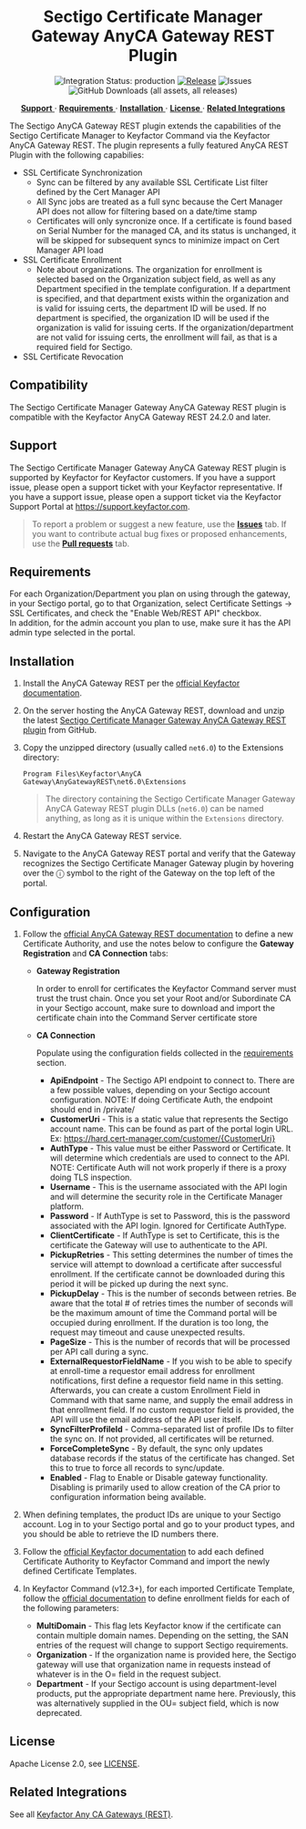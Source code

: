 <h1 align="center" style="border-bottom: none">
    Sectigo Certificate Manager   Gateway AnyCA Gateway REST Plugin
</h1>

<p align="center">
  <!-- Badges -->
<img src="https://img.shields.io/badge/integration_status-production-3D1973?style=flat-square" alt="Integration Status: production" />
<a href="https://github.com/Keyfactor/sectigo-scm-caplugin/releases"><img src="https://img.shields.io/github/v/release/Keyfactor/sectigo-scm-caplugin?style=flat-square" alt="Release" /></a>
<img src="https://img.shields.io/github/issues/Keyfactor/sectigo-scm-caplugin?style=flat-square" alt="Issues" />
<img src="https://img.shields.io/github/downloads/Keyfactor/sectigo-scm-caplugin/total?style=flat-square&label=downloads&color=28B905" alt="GitHub Downloads (all assets, all releases)" />
</p>

<p align="center">
  <!-- TOC -->
  <a href="#support">
    <b>Support</b>
  </a> 
  ·
  <a href="#requirements">
    <b>Requirements</b>
  </a>
  ·
  <a href="#installation">
    <b>Installation</b>
  </a>
  ·
  <a href="#license">
    <b>License</b>
  </a>
  ·
  <a href="https://github.com/orgs/Keyfactor/repositories?q=anycagateway">
    <b>Related Integrations</b>
  </a>
</p>


The Sectigo AnyCA Gateway REST plugin extends the capabilities of the Sectigo Certificate Manager to Keyfactor Command via the Keyfactor AnyCA Gateway REST. The plugin represents a fully featured AnyCA REST Plugin with the following capabilies:
* SSL Certificate Synchronization
    * Sync can be filtered by any available SSL Certificate List filter defined by the Cert Manager API
    * All Sync jobs are treated as a full sync because the Cert Manager API does not allow for filtering based on a date/time stamp
    * Certificates will only syncronize once.  If a certificate is found based on Serial Number for the managed CA, and its status is unchanged, it will be skipped for subsequent syncs to minimize impact on Cert Manager API load
* SSL Certificate Enrollment
   * Note about organizations.  The organization for enrollment is selected based on the Organization subject field, as well as any Department specified in the template configuration. If a department is specified, and that department exists within the organization and is valid for issuing certs, the department ID will be used. If no department is specified, the organization ID will be used if the organization is valid for issuing certs. If the organization/department are not valid for issuing certs, the enrollment will fail, as that is a required field for Sectigo.
* SSL Certificate Revocation

## Compatibility

The Sectigo Certificate Manager   Gateway AnyCA Gateway REST plugin is compatible with the Keyfactor AnyCA Gateway REST 24.2.0 and later.

## Support
The Sectigo Certificate Manager   Gateway AnyCA Gateway REST plugin is supported by Keyfactor for Keyfactor customers. If you have a support issue, please open a support ticket with your Keyfactor representative. If you have a support issue, please open a support ticket via the Keyfactor Support Portal at https://support.keyfactor.com. 

> To report a problem or suggest a new feature, use the **[Issues](../../issues)** tab. If you want to contribute actual bug fixes or proposed enhancements, use the **[Pull requests](../../pulls)** tab.

## Requirements

For each Organization/Department you plan on using through the gateway, in your Sectigo portal, go to that Organization, select Certificate Settings -> SSL Certificates, and check the "Enable Web/REST API" checkbox.  
In addition, for the admin account you plan to use, make sure it has the API admin type selected in the portal.

## Installation

1. Install the AnyCA Gateway REST per the [official Keyfactor documentation](https://software.keyfactor.com/Guides/AnyCAGatewayREST/Content/AnyCAGatewayREST/InstallIntroduction.htm).

2. On the server hosting the AnyCA Gateway REST, download and unzip the latest [Sectigo Certificate Manager   Gateway AnyCA Gateway REST plugin](https://github.com/Keyfactor/sectigo-scm-caplugin/releases/latest) from GitHub.

3. Copy the unzipped directory (usually called `net6.0`) to the Extensions directory:

    ```shell
    Program Files\Keyfactor\AnyCA Gateway\AnyGatewayREST\net6.0\Extensions
    ```

    > The directory containing the Sectigo Certificate Manager   Gateway AnyCA Gateway REST plugin DLLs (`net6.0`) can be named anything, as long as it is unique within the `Extensions` directory.

4. Restart the AnyCA Gateway REST service.

5. Navigate to the AnyCA Gateway REST portal and verify that the Gateway recognizes the Sectigo Certificate Manager   Gateway plugin by hovering over the ⓘ symbol to the right of the Gateway on the top left of the portal.

## Configuration

1. Follow the [official AnyCA Gateway REST documentation](https://software.keyfactor.com/Guides/AnyCAGatewayREST/Content/AnyCAGatewayREST/AddCA-Gateway.htm) to define a new Certificate Authority, and use the notes below to configure the **Gateway Registration** and **CA Connection** tabs:

    * **Gateway Registration**

        In order to enroll for certificates the Keyfactor Command server must trust the trust chain. Once you set your Root and/or Subordinate CA in your Sectigo account, make sure to download and import the certificate chain into the Command Server certificate store

    * **CA Connection**

        Populate using the configuration fields collected in the [requirements](#requirements) section.

        * **ApiEndpoint** - The Sectigo API endpoint to connect to. There are a few possible values, depending on your Sectigo account configuration. NOTE: If doing Certificate Auth, the endpoint should end in /private/ 
        * **CustomerUri** - This is a static value that represents the Sectigo account name. This can be found as part of the portal login URL. Ex: https://hard.cert-manager.com/customer/{CustomerUri} 
        * **AuthType** - This value must be either Password or Certificate. It will determine which credentials are used to connect to the API. NOTE: Certificate Auth will not work properly if there is a proxy doing TLS inspection. 
        * **Username** - This is the username associated with the API login and will determine the security role in the Certificate Manager platform. 
        * **Password** - If AuthType is set to Password, this is the password associated with the API login. Ignored for Certificate AuthType. 
        * **ClientCertificate** - If AuthType is set to Certificate, this is the certificate the Gateway will use to authenticate to the API. 
        * **PickupRetries** - This setting determines the number of times the service will attempt to download a certificate after successful enrollment. If the certificate cannot be downloaded during this period it will be picked up during the next sync. 
        * **PickupDelay** - This is the number of seconds between retries. Be aware that the total # of retries times the number of seconds will be the maximum amount of time the Command portal will be occupied during enrollment. If the duration is too long, the request may timeout and cause unexpected results. 
        * **PageSize** - This is the number of records that will be processed per API call during a sync. 
        * **ExternalRequestorFieldName** - If you wish to be able to specify at enroll-time a requestor email address for enrollment notifications, first define a requestor field name in this setting. Afterwards, you can create a custom Enrollment Field in Command with that same name, and supply the email address in that enrollment field. If no custom requestor field is provided, the API will use the email address of the API user itself. 
        * **SyncFilterProfileId** - Comma-separated list of profile IDs to filter the sync on. If not provided, all certificates will be returned. 
        * **ForceCompleteSync** - By default, the sync only updates database records if the status of the certificate has changed. Set this to true to force all records to sync/update. 
        * **Enabled** - Flag to Enable or Disable gateway functionality. Disabling is primarily used to allow creation of the CA prior to configuration information being available. 

2. When defining templates, the product IDs are unique to your Sectigo account. Log in to your Sectigo portal and go to your product types, and you should be able to retrieve the ID numbers there.

3. Follow the [official Keyfactor documentation](https://software.keyfactor.com/Guides/AnyCAGatewayREST/Content/AnyCAGatewayREST/AddCA-Keyfactor.htm) to add each defined Certificate Authority to Keyfactor Command and import the newly defined Certificate Templates.

4. In Keyfactor Command (v12.3+), for each imported Certificate Template, follow the [official documentation](https://software.keyfactor.com/Core-OnPrem/Current/Content/ReferenceGuide/Configuring%20Template%20Options.htm) to define enrollment fields for each of the following parameters:

    * **MultiDomain** - This flag lets Keyfactor know if the certificate can contain multiple domain names. Depending on the setting, the SAN entries of the request will change to support Sectigo requirements. 
    * **Organization** - If the organization name is provided here, the Sectigo gateway will use that organization name in requests instead of whatever is in the O= field in the request subject. 
    * **Department** - If your Sectigo account is using department-level products, put the appropriate department name here. Previously, this was alternatively supplied in the OU= subject field, which is now deprecated. 





## License

Apache License 2.0, see [LICENSE](LICENSE).

## Related Integrations

See all [Keyfactor Any CA Gateways (REST)](https://github.com/orgs/Keyfactor/repositories?q=anycagateway).